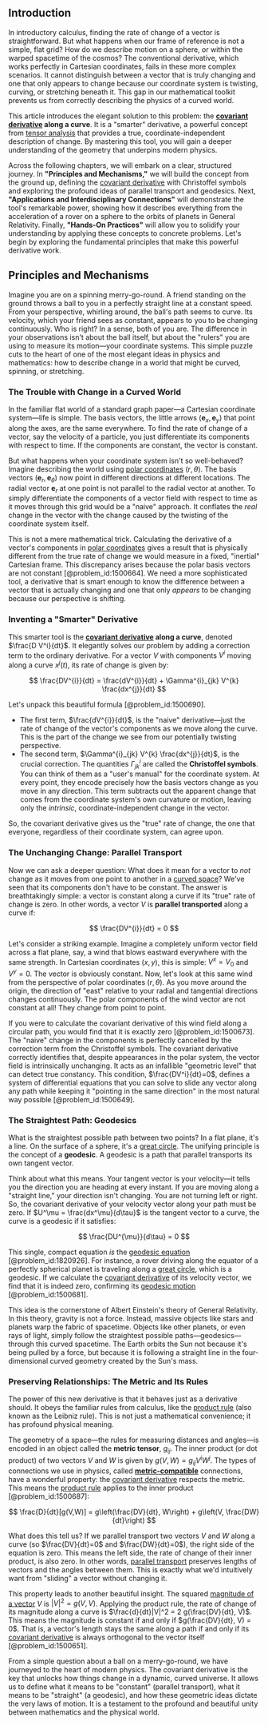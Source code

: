 ## Introduction
In introductory calculus, finding the rate of change of a vector is straightforward. But what happens when our frame of reference is not a simple, flat grid? How do we describe motion on a sphere, or within the warped spacetime of the cosmos? The conventional derivative, which works perfectly in Cartesian coordinates, fails in these more complex scenarios. It cannot distinguish between a vector that is truly changing and one that only appears to change because our coordinate system is twisting, curving, or stretching beneath it. This gap in our mathematical toolkit prevents us from correctly describing the physics of a curved world.

This article introduces the elegant solution to this problem: the **[covariant derivative](@article_id:151982) along a curve**. It is a "smarter" derivative, a powerful concept from [tensor analysis](@article_id:183525) that provides a true, coordinate-independent description of change. By mastering this tool, you will gain a deeper understanding of the geometry that underpins modern physics.

Across the following chapters, we will embark on a clear, structured journey. In **"Principles and Mechanisms,"** we will build the concept from the ground up, defining the [covariant derivative](@article_id:151982) with Christoffel symbols and exploring the profound ideas of parallel transport and geodesics. Next, **"Applications and Interdisciplinary Connections"** will demonstrate the tool's remarkable power, showing how it describes everything from the acceleration of a rover on a sphere to the orbits of planets in General Relativity. Finally, **"Hands-On Practices"** will allow you to solidify your understanding by applying these concepts to concrete problems. Let's begin by exploring the fundamental principles that make this powerful derivative work.

## Principles and Mechanisms

Imagine you are on a spinning merry-go-round. A friend standing on the ground throws a ball to you in a perfectly straight line at a constant speed. From your perspective, whirling around, the ball's path seems to curve. Its velocity, which your friend sees as constant, appears to you to be changing continuously. Who is right? In a sense, both of you are. The difference in your observations isn't about the ball itself, but about the "rulers" you are using to measure its motion—your coordinate systems. This simple puzzle cuts to the heart of one of the most elegant ideas in physics and mathematics: how to describe change in a world that might be curved, spinning, or stretching.

### The Trouble with Change in a Curved World

In the familiar flat world of a standard graph paper—a Cartesian coordinate system—life is simple. The basis vectors, the little arrows $(\mathbf{e}_x, \mathbf{e}_y)$ that point along the axes, are the same everywhere. To find the rate of change of a vector, say the velocity of a particle, you just differentiate its components with respect to time. If the components are constant, the vector is constant.

But what happens when your coordinate system isn't so well-behaved? Imagine describing the world using [polar coordinates](@article_id:158931) $(r, \theta)$. The basis vectors $(\mathbf{e}_r, \mathbf{e}_\theta)$ now point in different directions at different locations. The radial vector $\mathbf{e}_r$ at one point is not parallel to the radial vector at another. To simply differentiate the components of a vector field with respect to time as it moves through this grid would be a "naive" approach. It conflates the *real* change in the vector with the change caused by the twisting of the coordinate system itself.

This is not a mere mathematical trick. Calculating the derivative of a vector's components in [polar coordinates](@article_id:158931) gives a result that is physically different from the true rate of change we would measure in a fixed, "inertial" Cartesian frame. This discrepancy arises because the polar basis vectors are not constant [@problem_id:1500664]. We need a more sophisticated tool, a derivative that is smart enough to know the difference between a vector that is actually changing and one that only *appears* to be changing because our perspective is shifting.

### Inventing a "Smarter" Derivative

This smarter tool is the **[covariant derivative](@article_id:151982) along a curve**, denoted $\frac{D V^i}{dt}$. It elegantly solves our problem by adding a correction term to the ordinary derivative. For a vector $V$ with components $V^i$ moving along a curve $x^j(t)$, its rate of change is given by:

$$
\frac{DV^{i}}{dt} = \frac{dV^{i}}{dt} + \Gamma^{i}_{jk} V^{k} \frac{dx^{j}}{dt}
$$

Let's unpack this beautiful formula [@problem_id:1500690].
- The first term, $\frac{dV^{i}}{dt}$, is the "naive" derivative—just the rate of change of the vector's components as we move along the curve. This is the part of the change we see from our potentially twisting perspective.
- The second term, $\Gamma^{i}_{jk} V^{k} \frac{dx^{j}}{dt}$, is the crucial correction. The quantities $\Gamma^{i}_{jk}$ are called the **Christoffel symbols**. You can think of them as a "user's manual" for the coordinate system. At every point, they encode precisely how the basis vectors change as you move in any direction. This term subtracts out the apparent change that comes from the coordinate system's own curvature or motion, leaving only the *intrinsic*, coordinate-independent change in the vector.

So, the covariant derivative gives us the "true" rate of change, the one that everyone, regardless of their coordinate system, can agree upon.

### The Unchanging Change: Parallel Transport

Now we can ask a deeper question: What does it mean for a vector to *not* change as it moves from one point to another in a [curved space](@article_id:157539)? We've seen that its components don't have to be constant. The answer is breathtakingly simple: a vector is constant along a curve if its "true" rate of change is zero. In other words, a vector $V$ is **parallel transported** along a curve if:

$$
\frac{DV^{i}}{dt} = 0
$$

Let's consider a striking example. Imagine a completely uniform vector field across a flat plane, say, a wind that blows eastward everywhere with the same strength. In Cartesian coordinates $(x,y)$, this is simple: $V^x = V_0$ and $V^y = 0$. The vector is obviously constant. Now, let's look at this same wind from the perspective of polar coordinates $(r, \theta)$. As you move around the origin, the direction of "east" relative to your radial and tangential directions changes continuously. The polar components of the wind vector are not constant at all! They change from point to point.

If you were to calculate the covariant derivative of this wind field along a circular path, you would find that it is exactly zero [@problem_id:1500673]. The "naive" change in the components is perfectly cancelled by the correction term from the Christoffel symbols. The covariant derivative correctly identifies that, despite appearances in the polar system, the vector field is intrinsically unchanging. It acts as an infallible "geometric level" that can detect true constancy. This condition, $\frac{DV^i}{dt}=0$, defines a system of differential equations that you can solve to slide any vector along any path while keeping it "pointing in the same direction" in the most natural way possible [@problem_id:1500649].

### The Straightest Path: Geodesics

What is the straightest possible path between two points? In a flat plane, it's a line. On the surface of a sphere, it's a [great circle](@article_id:268476). The unifying principle is the concept of a **geodesic**. A geodesic is a path that parallel transports its own tangent vector.

Think about what this means. Your tangent vector is your velocity—it tells you the direction you are heading at every instant. If you are moving along a "straight line," your direction isn't changing. You are not turning left or right. So, the covariant derivative of your velocity vector along your path must be zero. If $U^\mu = \frac{dx^\mu}{d\tau}$ is the tangent vector to a curve, the curve is a geodesic if it satisfies:

$$
\frac{DU^{\mu}}{d\tau} = 0
$$

This single, compact equation *is* the [geodesic equation](@article_id:136061) [@problem_id:1820926]. For instance, a rover driving along the equator of a perfectly spherical planet is traveling along a [great circle](@article_id:268476), which is a geodesic. If we calculate the [covariant derivative](@article_id:151982) of its velocity vector, we find that it is indeed zero, confirming its [geodesic motion](@article_id:189137) [@problem_id:1500681].

This idea is the cornerstone of Albert Einstein's theory of General Relativity. In this theory, gravity is not a force. Instead, massive objects like stars and planets warp the fabric of spacetime. Objects like other planets, or even rays of light, simply follow the straightest possible paths—geodesics—through this curved spacetime. The Earth orbits the Sun not because it's being pulled by a force, but because it is following a straight line in the four-dimensional curved geometry created by the Sun's mass.

### Preserving Relationships: The Metric and Its Rules

The power of this new derivative is that it behaves just as a derivative should. It obeys the familiar rules from calculus, like the [product rule](@article_id:143930) (also known as the Leibniz rule). This is not just a mathematical convenience; it has profound physical meaning.

The geometry of a space—the rules for measuring distances and angles—is encoded in an object called the **metric tensor**, $g_{ij}$. The inner product (or dot product) of two vectors $V$ and $W$ is given by $g(V,W) = g_{ij}V^i W^j$. The types of connections we use in physics, called **[metric-compatible](@article_id:159761)** connections, have a wonderful property: the [covariant derivative](@article_id:151982) respects the metric. This means the [product rule](@article_id:143930) applies to the inner product [@problem_id:1500687]:

$$
\frac{D}{dt}[g(V,W)] = g\left(\frac{DV}{dt}, W\right) + g\left(V, \frac{DW}{dt}\right)
$$

What does this tell us? If we parallel transport two vectors $V$ and $W$ along a curve (so $\frac{DV}{dt}=0$ and $\frac{DW}{dt}=0$), the right side of the equation is zero. This means the left side, the rate of change of their inner product, is also zero. In other words, [parallel transport](@article_id:160177) preserves lengths of vectors and the angles between them. This is exactly what we'd intuitively want from "sliding" a vector without changing it.

This property leads to another beautiful insight. The squared [magnitude of a vector](@article_id:187124) $V$ is $|V|^2 = g(V,V)$. Applying the product rule, the rate of change of its magnitude along a curve is $\frac{d}{dt}|V|^2 = 2 g(\frac{DV}{dt}, V)$. This means the magnitude is constant if and only if $g(\frac{DV}{dt}, V) = 0$. That is, a vector's length stays the same along a path if and only if its [covariant derivative](@article_id:151982) is always orthogonal to the vector itself [@problem_id:1500651].

From a simple question about a ball on a merry-go-round, we have journeyed to the heart of modern physics. The covariant derivative is the key that unlocks how things change in a dynamic, curved universe. It allows us to define what it means to be "constant" (parallel transport), what it means to be "straight" (a geodesic), and how these geometric ideas dictate the very laws of motion. It is a testament to the profound and beautiful unity between mathematics and the physical world.